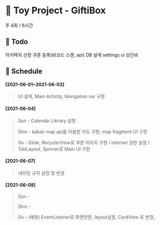 # 🎁 Toy Project - GiftiBox

주 4회 / 6시간

## 🔨 Todo

아키텍처 선정
쿠폰 등록(바코드 스캔, api)
DB 설계
settings ui
상단바

## 📑 Schedule

#### [2021-06-01~2021-06-03]

> UI 설계, Main Acticity, Navigation var 구현

#### [2021-06-04]

> Son - Calendar Library 설정
>
> Shin - kakao map api를 이용한 지도 구현, map fragment UI 구현
>
> So - Glide, RecyclerView로 쿠폰 이미지 구현 / internet 권한 설정 / TabLayout, Spinner로 Main UI 구현

#### [2021-06-07]

> 네이밍 규칙 설정 및 변경

#### [2021-06-08]

> Son -
>
> Shin -
>
> So - (예정) EventListener로 화면전환, layout설정, CardView 로 변경, 

